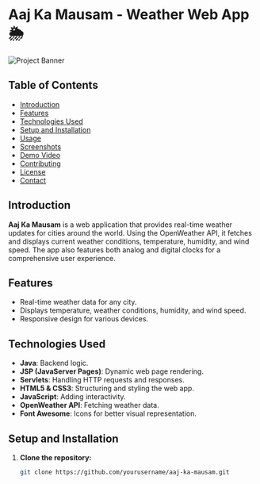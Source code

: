 # Aaj Ka Mausam - Weather Web App 🌦️

![Project Banner](#) <!-- Replace with a screenshot or banner image -->

## Table of Contents
- [Introduction](#introduction)
- [Features](#features)
- [Technologies Used](#technologies-used)
- [Setup and Installation](#setup-and-installation)
- [Usage](#usage)
- [Screenshots](#screenshots)
- [Demo Video](#demo-video)
- [Contributing](#contributing)
- [License](#license)
- [Contact](#contact)

## Introduction
**Aaj Ka Mausam** is a web application that provides real-time weather updates for cities around the world. Using the OpenWeather API, it fetches and displays current weather conditions, temperature, humidity, and wind speed. The app also features both analog and digital clocks for a comprehensive user experience.

## Features
- Real-time weather data for any city.
- Displays temperature, weather conditions, humidity, and wind speed.
- Responsive design for various devices.

## Technologies Used
- **Java**: Backend logic.
- **JSP (JavaServer Pages)**: Dynamic web page rendering.
- **Servlets**: Handling HTTP requests and responses.
- **HTML5 & CSS3**: Structuring and styling the web app.
- **JavaScript**: Adding interactivity.
- **OpenWeather API**: Fetching weather data.
- **Font Awesome**: Icons for better visual representation.

## Setup and Installation
1. **Clone the repository:**
   ```sh
   git clone https://github.com/yourusername/aaj-ka-mausam.git
